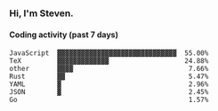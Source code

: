 ### Hi, I'm Steven.

#### Coding activity (past 7 days)
```
JavaScript  ▓▓▓▓▓▓▓▓▓▓▓▓▓▓▓▓▓▓▓▓▓▓▓▓▓▓▓▓▓▓  55.00%
TeX         ▓▓▓▓▓▓▓▓▓▓▓▓▓                   24.88%
other       ▓▓▓▓                             7.66%
Rust        ▓▓                               5.47%
YAML        ▓                                2.96%
JSON        ▓                                2.45%
Go                                           1.57%
```
